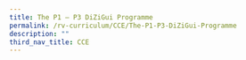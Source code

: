 ```yaml
---
title: The P1 – P3 DiZiGui Programme
permalink: /rv-curriculum/CCE/The-P1-P3-DiZiGui-Programme
description: ""
third_nav_title: CCE
---
```

